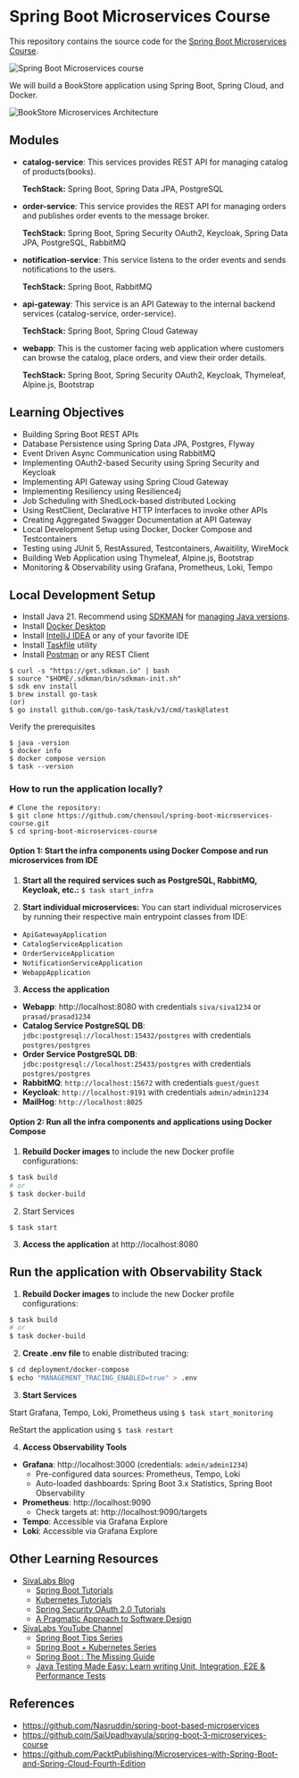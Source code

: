 # Spring Boot Microservices Course
This repository contains the source code for the [Spring Boot Microservices Course](https://www.youtube.com/playlist?list=PLuNxlOYbv61g_ytin-wgkecfWDKVCEDmB).

![Spring Boot Microservices course](docs/youtube-thumbnail.png)

We will build a BookStore application using Spring Boot, Spring Cloud, and Docker.

![BookStore Microservices Architecture](docs/bookstore-spring-microservices.png)

## Modules
* **catalog-service**: 
  This services provides REST API for managing catalog of products(books).
  
  **TechStack:** Spring Boot, Spring Data JPA, PostgreSQL

* **order-service**: 
  This service provides the REST API for managing orders and publishes order events to the message broker.

  **TechStack:** Spring Boot, Spring Security OAuth2, Keycloak, Spring Data JPA, PostgreSQL, RabbitMQ

* **notification-service**: 
  This service listens to the order events and sends notifications to the users.
  
  **TechStack:** Spring Boot, RabbitMQ

* **api-gateway**: 
  This service is an API Gateway to the internal backend services (catalog-service, order-service).

  **TechStack:** Spring Boot, Spring Cloud Gateway

* **webapp**: 
  This is the customer facing web application where customers can browse the catalog, place orders, and view their order details. 

  **TechStack:** Spring Boot, Spring Security OAuth2, Keycloak, Thymeleaf, Alpine.js, Bootstrap

## Learning Objectives
* Building Spring Boot REST APIs
* Database Persistence using Spring Data JPA, Postgres, Flyway
* Event Driven Async Communication using RabbitMQ
* Implementing OAuth2-based Security using Spring Security and Keycloak
* Implementing API Gateway using Spring Cloud Gateway
* Implementing Resiliency using Resilience4j
* Job Scheduling with ShedLock-based distributed Locking
* Using RestClient, Declarative HTTP Interfaces to invoke other APIs
* Creating Aggregated Swagger Documentation at API Gateway
* Local Development Setup using Docker, Docker Compose and Testcontainers
* Testing using JUnit 5, RestAssured, Testcontainers, Awaitility, WireMock
* Building Web Application using Thymeleaf, Alpine.js, Bootstrap
* Monitoring & Observability using Grafana, Prometheus, Loki, Tempo

## Local Development Setup
* Install Java 21. Recommend using [SDKMAN](https://sdkman.io/) for [managing Java versions](https://youtu.be/ZywEiw3EO8A).
* Install [Docker Desktop](https://www.docker.com/products/docker-desktop/)
* Install [IntelliJ IDEA](https://www.jetbrains.com/idea) or any of your favorite IDE
* Install [Taskfile](https://taskfile.dev/) utility
* Install [Postman](https://www.postman.com/) or any REST Client

```shell
$ curl -s "https://get.sdkman.io" | bash
$ source "$HOME/.sdkman/bin/sdkman-init.sh"
$ sdk env install
$ brew install go-task
(or)
$ go install github.com/go-task/task/v3/cmd/task@latest
```

Verify the prerequisites

```shell
$ java -version
$ docker info
$ docker compose version
$ task --version
```

### How to run the application locally?

```shell
# Clone the repository: 
$ git clone https://github.com/chensoul/spring-boot-microservices-course.git
$ cd spring-boot-microservices-course
```

#### Option 1: Start the infra components using Docker Compose and run microservices from IDE

1. **Start all the required services such as PostgreSQL, RabbitMQ, Keycloak, etc.:** `$ task start_infra`

2. **Start individual microservices:**
  You can start individual microservices by running their respective main entrypoint classes from IDE: 

- `ApiGatewayApplication`
- `CatalogServiceApplication`
- `OrderServiceApplication`
- `NotificationServiceApplication`
- `WebappApplication`

3. **Access the application** 

* **Webapp**: http://localhost:8080 with credentials `siva/siva1234` or `prasad/prasad1234`
* **Catalog Service PostgreSQL DB**: `jdbc:postgresql://localhost:15432/postgres` with credentials `postgres/postgres`
* **Order Service PostgreSQL DB**: `jdbc:postgresql://localhost:25433/postgres` with credentials `postgres/postgres`
* **RabbitMQ**: `http://localhost:15672` with credentials `guest/guest`
* **Keycloak**: `http://localhost:9191` with credentials `admin/admin1234`
* **MailHog**: `http://localhost:8025`

#### Option 2: Run all the infra components and applications using Docker Compose

1. **Rebuild Docker images** to include the new Docker profile configurations:
```bash
$ task build
# or
$ task docker-build
```

2. Start Services

```shell
$ task start
```

3. **Access the application** at http://localhost:8080

## Run the application with Observability Stack

1. **Rebuild Docker images** to include the new Docker profile configurations:
```bash
$ task build
# or
$ task docker-build
```

2. **Create .env file** to enable distributed tracing:
```bash
$ cd deployment/docker-compose
$ echo "MANAGEMENT_TRACING_ENABLED=true" > .env
```

3. **Start Services**

Start Grafana, Tempo, Loki, Prometheus using `$ task start_monitoring`

ReStart the application using `$ task restart`

4. **Access Observability Tools**

* **Grafana**: http://localhost:3000 (credentials: `admin/admin1234`)
  - Pre-configured data sources: Prometheus, Tempo, Loki
  - Auto-loaded dashboards: Spring Boot 3.x Statistics, Spring Boot Observability
* **Prometheus**: http://localhost:9090
  - Check targets at: http://localhost:9090/targets
* **Tempo**: Accessible via Grafana Explore
* **Loki**: Accessible via Grafana Explore

## Other Learning Resources
* [SivaLabs Blog](https://sivalabs.in)
  * [Spring Boot Tutorials](https://www.sivalabs.in/spring-boot-tutorials/)
  * [Kubernetes Tutorials](https://www.sivalabs.in/getting-started-with-kubernetes/)
  * [Spring Security OAuth 2.0 Tutorials](https://www.sivalabs.in/spring-security-oauth2-tutorial-introduction/)
  * [A Pragmatic Approach to Software Design](https://www.sivalabs.in/tomato-architecture-pragmatic-approach-to-software-design/)
* [SivaLabs YouTube Channel](https://www.youtube.com/c/SivaLabs)
  * [Spring Boot Tips Series](https://www.youtube.com/playlist?list=PLuNxlOYbv61jFFX2ARQKnBgkMF6DvEEic)
  * [Spring Boot + Kubernetes Series](https://www.youtube.com/playlist?list=PLuNxlOYbv61h66_QlcjCEkVAj6RdeplJJ)
  * [Spring Boot : The Missing Guide](https://www.youtube.com/playlist?list=PLuNxlOYbv61jZL1IiciTgWezZoqEp4WXh)
  * [Java Testing Made Easy: Learn writing Unit, Integration, E2E & Performance Tests](https://www.youtube.com/playlist?list=PLuNxlOYbv61jtHHFHBOc9N7Dg5jn013ix)

## References

- https://github.com/Nasruddin/spring-boot-based-microservices
- https://github.com/SaiUpadhyayula/spring-boot-3-microservices-course
- https://github.com/PacktPublishing/Microservices-with-Spring-Boot-and-Spring-Cloud-Fourth-Edition
